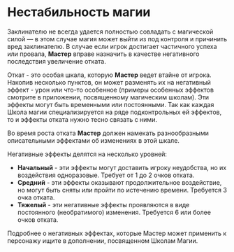 # Нестабильность магии

Заклинателю не всегда удается полностью совладать с магической силой — в этом случае магия может выйти из под контроля и причинить вред заклинателю. В случае если игрок достигает частичного успеха или провала, **Мастер** вправе назначить в качестве негативного последствия увеличение отката.

Откат - это особая шкала, которую **Мастер** ведет втайне от игрока. Накопив несколько пунктов, он может разменять их на негативный эффект - урон или что-то особенное (примеры особенных эффектов смотрите в приложении, посвященному магическим школам). Эти эффекты могут быть временными или постоянными. Так как каждая Школа магии специализируется на ряде подконтрольных ей эффектов, то и эффекты отката нужно тесно связать с ними.

Во время роста отката **Мастер** должен намекать разнообразными описательными эффектами об изменениях в этой шкале.

Негативные эффекты делятся на несколько уровней:
- **Начальный** - эти эффекты могут доставить игроку неудобства, но их воздействия одноразовые. Требует от 1 до 2 очков отката.
- **Средний** - эти эффекты оказывают продолжительное воздействие, но могут быть сняты или пройти по истечению времени. Требуется 3 очка отката.
- **Тяжелый** - эти негативные эффекты проявляются в виде постоянного (необратимого) изменения. Требуется 6 или более очков отката.

Подробнее о негативных эффектах, которые Мастер может применить к персонажу ищите в дополнении, посвященном Школам Магии.
